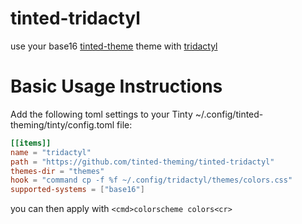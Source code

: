 # tinted-tridactyl

use your base16 [tinted-theme](https://github.com/tinted-theming/home) theme with [tridactyl](https://github.com/tridactyl/tridactyl) 
# Basic Usage Instructions

Add the following toml settings to your Tinty ~/.config/tinted-theming/tinty/config.toml file:
```toml
[[items]]
name = "tridactyl"
path = "https://github.com/tinted-theming/tinted-tridactyl"
themes-dir = "themes"
hook = "command cp -f %f ~/.config/tridactyl/themes/colors.css"
supported-systems = ["base16"]
```
you can then apply with `<cmd>colorscheme colors<cr>`

